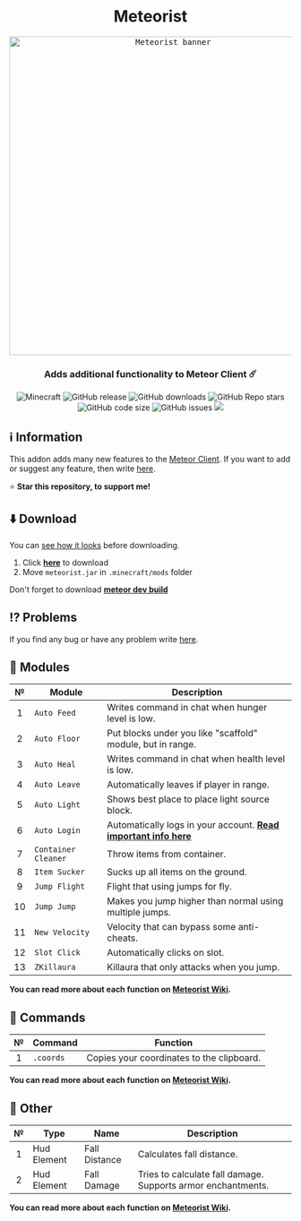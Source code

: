 <div align="center">
  <h1>Meteorist</h1>
  <kbd>
    <img width="569" alt="Meteorist banner" src="https://repository-images.githubusercontent.com/473465587/c518731b-777d-4af8-9678-155061a286aa">
  </kbd>
  <h3>Adds additional functionality to Meteor Client ☄️</h3>
  <img alt="Minecraft" src="https://img.shields.io/badge/Minecraft-1.19.2-ff00ff?logo=hackthebox&logoColor=white&style=flat-square">
  <img alt="GitHub release" src="https://img.shields.io/github/v/release/Zgoly/Meteorist?color=d25eff&include_prereleases&style=flat-square">
  <img alt="GitHub downloads" src="https://img.shields.io/github/downloads/Zgoly/Meteorist/total?color=9e81ff&logo=github&style=flat-square">
  <img alt="GitHub Repo stars" src="https://img.shields.io/github/stars/zgoly/meteorist?color=5f99ff&logo=apachespark&logoColor=white&style=flat-square">
  <img alt="GitHub code size" src="https://img.shields.io/github/languages/code-size/zgoly/meteorist?color=00aaff&style=flat-square">
  <img alt="GitHub issues" src="https://img.shields.io/github/issues/zgoly/meteorist?color=00b7ff&style=flat-square">
  <img src="https://img.shields.io/static/v1?label=Tacos&message=Tasty&color=00c8ff&style=flat-square">
</div>

## ℹ️ Information
This addon adds many new features to the [Meteor Client](https://meteorclient.com/). If you want to add or suggest any feature, then write [here](https://github.com/Zgoly/Meteorist/issues/new?assignees=&labels=enhancement&template=feature_request.yml&title=%5BSuggestion%5D+).

⭐ **Star this repository, to support me!**

## ⬇️ Download
You can [see how it looks](https://zgoly.github.io/addonview/generate?user=Zgoly&repo=Meteorist&path=src/main/java/zgoly/meteorist/modules) before downloading.

1. Click **[here](https://github.com/zgoly/meteorist/releases/latest/download/meteorist.jar)** to download
2. Move `meteorist.jar` in `.minecraft/mods` folder

Don't forget to download **[meteor dev build](https://meteorclient.com/download?devBuild=latest)**

## ⁉️ Problems
If you find any bug or have any problem write [here](https://github.com/Zgoly/Meteorist/issues/new?assignees=&labels=bug&template=bug.yml&title=%5BBug%5D+).

## 🧩 Modules
|№|Module|Description|
|:----:|--|--|
|1|`Auto Feed`|Writes command in chat when hunger level is low.|
|2|`Auto Floor`|Put blocks under you like "scaffold" module, but in range.|
|3|`Auto Heal`|Writes command in chat when health level is low.|
|4|`Auto Leave`|Automatically leaves if player in range.|
|5|`Auto Light`|Shows best place to place light source block.|
|6|`Auto Login`|Automatically logs in your account. **[Read important info here](https://github.com/Zgoly/Meteorist/wiki/Meteorist-wiki#auto-login)**|
|7|`Container Cleaner`|Throw items from container.|
|8|`Item Sucker`|Sucks up all items on the ground.|
|9|`Jump Flight`|Flight that using jumps for fly.|
|10|`Jump Jump`|Makes you jump higher than normal using multiple jumps.|
|11|`New Velocity`|Velocity that can bypass some anti-cheats.|
|12|`Slot Click`|Automatically clicks on slot.|
|13|`ZKillaura`|Killaura that only attacks when you jump.|

**You can read more about each function on [Meteorist Wiki](https://github.com/Zgoly/Meteorist/wiki/Meteorist-Wiki).**

## 📄 Commands
|№|Command|Function|
|:----:|--|--|
|1|`.coords`|Copies your coordinates to the clipboard.|

**You can read more about each function on [Meteorist Wiki](https://github.com/Zgoly/Meteorist/wiki/Meteorist-Wiki).**

## 🔷 Other
|№|Type|Name|Description|
|:----:|--|--|--|
|1|Hud Element|Fall Distance|Calculates fall distance.
|2|Hud Element|Fall Damage|Tries to calculate fall damage. Supports armor enchantments.|

**You can read more about each function on [Meteorist Wiki](https://github.com/Zgoly/Meteorist/wiki/Meteorist-Wiki).**
